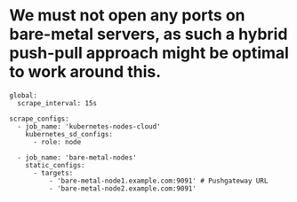 # We must not open any ports on bare-metal servers, as such a hybrid push-pull approach might be optimal to work around this.
```
global:
  scrape_interval: 15s

scrape_configs:
  - job_name: 'kubernetes-nodes-cloud'
    kubernetes_sd_configs:
      - role: node

  - job_name: 'bare-metal-nodes'
    static_configs:
      - targets:
          - 'bare-metal-node1.example.com:9091' # Pushgateway URL
          - 'bare-metal-node2.example.com:9091'
```
